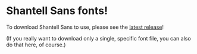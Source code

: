 # Shantell Sans fonts!

To download Shantell Sans to use, please see the [latest release](https://github.com/arrowtype/shantell-sans/releases/latest)!

(If you really want to download only a single, specific font file, you can also do that here, of course.)
